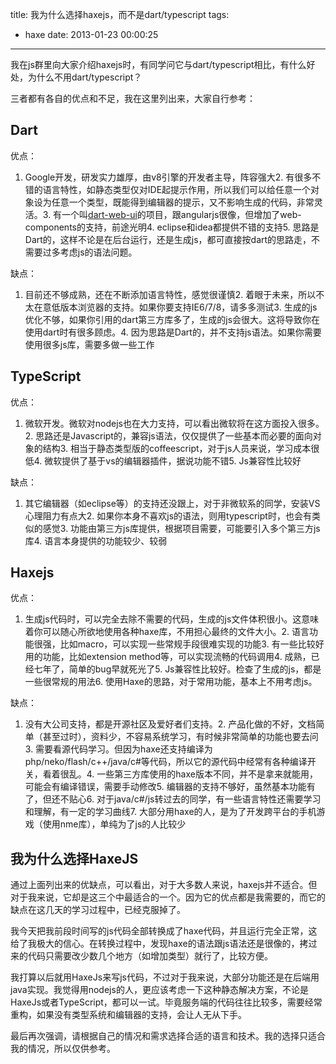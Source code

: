 title: 我为什么选择haxejs，而不是dart/typescript
tags:
  - haxe
date: 2013-01-23 00:00:25
---

我在js群里向大家介绍haxejs时，有同学问它与dart/typescript相比，有什么好处，为什么不用dart/typescript？

三者都有各自的优点和不足，我在这里列出来，大家自行参考：

## Dart

优点：

1.  Google开发，研发实力雄厚，由v8引擎的开发者主导，阵容强大2.  有很多不错的语言特性，如静态类型仅对IDE起提示作用，所以我们可以给任意一个对象设为任意一个类型，既能得到编辑器的提示，又不影响生成的代码，非常灵活。3.  有一个叫[dart-web-ui](https://github.com/dart-lang/web-ui)的项目，跟angularjs很像，但增加了web-components的支持，前途光明4.  eclipse和idea都提供不错的支持5.  思路是Dart的，这样不论是在后台运行，还是生成js，都可直接按dart的思路走，不需要过多考虑js的语法问题。

缺点：

1.  目前还不够成熟，还在不断添加语言特性，感觉很谨慎2.  着眼于未来，所以不太在意低版本浏览器的支持。如果你要支持IE6/7/8，请多多测试3.  生成的js优化不够，如果你引用的dart第三方库多了，生成的js会很大。这将导致你在使用dart时有很多顾虑。4.  因为思路是Dart的，并不支持js语法。如果你需要使用很多js库，需要多做一些工作

## TypeScript

优点：

1.  微软开发。微软对nodejs也在大力支持，可以看出微软将在这方面投入很多。2.  思路还是Javascript的，兼容js语法，仅仅提供了一些基本而必要的面向对象的结构3.  相当于静态类型版的coffeescript，对于js人员来说，学习成本很低4.  微软提供了基于vs的编辑器插件，据说功能不错5.  Js兼容性比较好

缺点：

1.  其它编辑器（如eclipse等）的支持还没跟上，对于非微软系的同学，安装VS心理阻力有点大2.  如果你本身不喜欢js的语法，则用typescript时，也会有类似的感觉3.  功能由第三方js库提供，根据项目需要，可能要引入多个第三方js库4.  语言本身提供的功能较少、较弱

## Haxejs

优点：

1.  生成js代码时，可以完全去除不需要的代码，生成的js文件体积很小。这意味着你可以随心所欲地使用各种haxe库，不用担心最终的文件大小。2.  语言功能很强，比如macro，可以实现一些常规手段很难实现的功能3.  有一些比较好用的功能，比如extension method等，可以实现流畅的代码调用4.  成熟，已经七年了，简单的bug早就死光了5.  Js兼容性比较好。检查了生成的js，都是一些很常规的用法6.  使用Haxe的思路，对于常用功能，基本上不用考虑js。

缺点：

1.  没有大公司支持，都是开源社区及爱好者们支持。2.  产品化做的不好，文档简单（甚至过时），资料少，不容易系统学习，有时候非常简单的功能也要去问3.  需要看源代码学习。但因为haxe还支持编译为php/neko/flash/c++/java/c#等代码，所以它的源代码中经常有各种编译开关，看着很乱。4.  一些第三方库使用的haxe版本不同，并不是拿来就能用，可能会有编译错误，需要手动修改5.  编辑器的支持不够好，虽然基本功能有了，但还不贴心6.  对于java/c#/js转过去的同学，有一些语言特性还需要学习和理解，有一定的学习曲线7.  大部分用haxe的人，是为了开发跨平台的手机游戏（使用nme库），单纯为了js的人比较少

## 我为什么选择HaxeJS

通过上面列出来的优缺点，可以看出，对于大多数人来说，haxejs并不适合。但对于我来说，它却是这三个中最适合的一个。因为它的优点都是我需要的，而它的缺点在这几天的学习过程中，已经克服掉了。

我今天把我前段时间写的js代码全部转换成了haxe代码，并且运行完全正常，这给了我极大的信心。在转换过程中，发现haxe的语法跟js语法还是很像的，拷过来的代码只需要改少数几个地方（如增加类型）就行了，比较方便。

我打算以后就用HaxeJs来写js代码，不过对于我来说，大部分功能还是在后端用java实现。我觉得用nodejs的人，更应该考虑一下这种静态解决方案，不论是HaxeJs或者TypeScript，都可以一试。毕竟服务端的代码往往比较多，需要经常重构，如果没有类型系统和编辑器的支持，会让人无从下手。

最后再次强调，请根据自己的情况和需求选择合适的语言和技术。我的选择只适合我的情况，所以仅供参考。